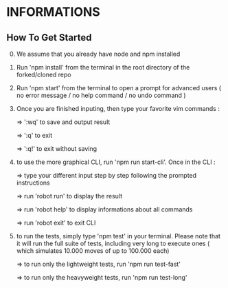 # INFORMATIONS

## How To Get Started

0. We assume that you already have node and npm installed

1. Run 'npm install' from the terminal in the root directory of the forked/cloned repo

2. Run 'npm start' from the terminal to open a prompt for advanced users ( no error message / no help command / no undo command )

3. Once you are finished inputing, then type your favorite vim commands :

   => ':wq' to save and output result

   => ':q' to exit

   => ':q!' to exit without saving

4. to use the more graphical CLI, run 'npm run start-cli'. Once in the CLI :

	 => type your different input step by step following the prompted instructions

	 => run 'robot run' to display the result 

	 => run 'robot help' to display informations about all commands

	 => run 'robot exit' to exit CLI

5. to run the tests, simply type 'npm test' in your terminal. 
	 Please note that it will run the full suite of tests, including very long to execute ones ( which simulates 10.000 moves of up to 100.000 each) 

	 => to run only the lightweight tests, run 'npm run test-fast'
	 
	 => to run only the heavyweight tests, run 'npm run test-long'
